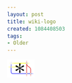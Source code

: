 ```yaml
---
layout: post
title: wiki-logo
created: 1084408503
tags:
- Older
---
```


<img src="/image/images/wiki-logo-677.png"/>

